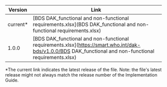 | Version | Link |
|---|---|
| current* | [BDS DAK_functional and non-functional requirements.xlsx](BDS DAK_functional and non-functional requirements.xlsx) |
|1.0.0 | [BDS DAK_functional and non-functional requirements.xlsx](https://smart.who.int/dak-bds/v1.0.0/BDS DAK_functional and non-functional requirements.xlsx)

*The current link indicates the latest release of the file. Note: the file's latest release might not always match the release number of the Implementation Guide.
